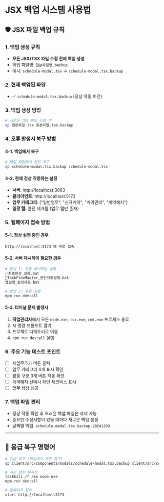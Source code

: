 # JSX 백업 시스템 사용법

## 🛡️ JSX 파일 백업 규칙

### 1. 백업 생성 규칙
- **모든 JSX/TSX 파일 수정 전에 백업 생성**
- 백업 파일명: `원본파일명.backup`
- 예시: `schedule-modal.tsx` → `schedule-modal.tsx.backup`

### 2. 현재 백업된 파일
- ✅ `schedule-modal.tsx.backup` (정상 작동 버전)

### 3. 백업 생성 방법
```bash
# 새로운 JSX 파일 수정 전
cp 원본파일.tsx 원본파일.tsx.backup
```

### 4. 오류 발생시 복구 방법

#### 4-1. 백업에서 복구
```bash
# 백업 파일에서 원본 복구
cp schedule-modal.tsx.backup schedule-modal.tsx
```

#### 4-2. 현재 정상 작동하는 설정
- **서버**: http://localhost:3003
- **클라이언트**: http://localhost:5173
- **업무 카테고리**: ["일반업무", "신규계약", "계약관리", "계약해지"]
- **일정 탭**: 완전 제거됨 (업무 탭만 존재)

### 5. 웹페이지 접속 방법

#### 5-1. 정상 실행 중인 경우
```
http://localhost:5173 에 바로 접속
```

#### 5-2. 서버 재시작이 필요한 경우
```bash
# 방법 1: 자동 배치파일 실행
✅최종완성_실행.bat
🎯TaskFlowMaster_완전자동실행.bat
웹실행_완전자동.bat

# 방법 2: 수동 실행
npm run dev:all
```

#### 5-3. 터미널 문제 발생시
1. **작업관리자**에서 모든 `node.exe`, `tsx.exe`, `cmd.exe` 프로세스 종료
2. 새 명령 프롬프트 열기
3. 프로젝트 디렉토리로 이동
4. `npm run dev:all` 실행

### 6. 주요 기능 테스트 포인트
- [ ] 새업무추가 버튼 클릭
- [ ] 업무 카테고리 4개 표시 확인
- [ ] 활동 구분 3개 버튼 작동 확인
- [ ] 계약해지 선택시 확인 체크박스 표시
- [ ] 업무 생성 성공

### 7. 백업 파일 관리
- 정상 작동 확인 후 오래된 백업 파일은 삭제 가능
- 중요한 수정사항이 있을 때마다 새로운 백업 생성
- 날짜별 백업: `schedule-modal.tsx.backup.20241209`

---

## 🚨 응급 복구 명령어

```bash
# 긴급 복구 (백업에서 원본 복구)
cp client/src/components/modals/schedule-modal.tsx.backup client/src/components/modals/schedule-modal.tsx

# 서버 완전 재시작
taskkill /f /im node.exe
npm run dev:all

# 웹페이지 접속
start http://localhost:5173
``` 